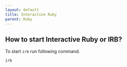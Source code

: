 ```yaml
---
layout: default
title: Interactive Ruby
parent: Ruby
---
```


## How to start Interactive Ruby or IRB?

To start `irb` run following command.

````
irb
````
